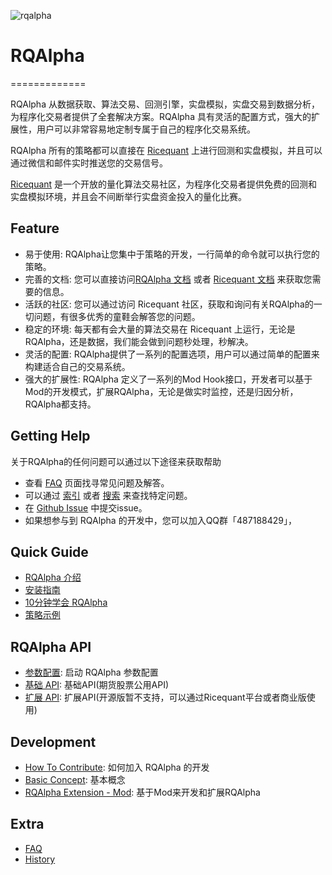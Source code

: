 ![rqalpha](https://raw.githubusercontent.com/ricequant/rqalpha/master/docs/source/_static/logo.jpg)

# RQAlpha
=============

RQAlpha 从数据获取、算法交易、回测引擎，实盘模拟，实盘交易到数据分析，为程序化交易者提供了全套解决方案。RQAlpha 具有灵活的配置方式，强大的扩展性，用户可以非常容易地定制专属于自己的程序化交易系统。

RQAlpha 所有的策略都可以直接在 [Ricequant](https://www.ricequant.com) 上进行回测和实盘模拟，并且可以通过微信和邮件实时推送您的交易信号。

[Ricequant](https://www.ricequant.com) 是一个开放的量化算法交易社区，为程序化交易者提供免费的回测和实盘模拟环境，并且会不间断举行实盘资金投入的量化比赛。

## Feature

*   易于使用: RQAlpha让您集中于策略的开发，一行简单的命令就可以执行您的策略。
*   完善的文档: 您可以直接访问[RQAlpha 文档](http://rqalpha.readthedocs.io/zh_CN/latest/) 或者 [Ricequant 文档](https://www.ricequant.com/api/python/chn) 来获取您需要的信息。
*   活跃的社区: 您可以通过访问 Ricequant 社区，获取和询问有关RQAlpha的一切问题，有很多优秀的童鞋会解答您的问题。
*   稳定的环境: 每天都有会大量的算法交易在 Ricequant 上运行，无论是RQAlpha，还是数据，我们能会做到问题秒处理，秒解决。
*   灵活的配置: RQAlpha提供了一系列的配置选项，用户可以通过简单的配置来构建适合自己的交易系统。
*   强大的扩展性: RQAlpha 定义了一系列的Mod Hook接口，开发者可以基于Mod的开发模式，扩展RQAlpha，无论是做实时监控，还是归因分析，RQAlpha都支持。

## Getting Help

关于RQAlpha的任何问题可以通过以下途径来获取帮助

*  查看 [FAQ](http://rqalpha.readthedocs.io/zh_CN/latest/faq.html) 页面找寻常见问题及解答。
*  可以通过 [索引](http://rqalpha.readthedocs.io/zh_CN/latest/genindex.html) 或者 [搜索](http://rqalpha.readthedocs.io/zh_CN/latest/search.html) 来查找特定问题。
*  在 [Github Issue](https://github.com/ricequant/rqalpha/issues) 中提交issue。
*  如果想参与到 RQAlpha 的开发中，您可以加入QQ群「487188429」，

## Quick Guide


*   [RQAlpha 介绍](http://rqalpha.readthedocs.io/zh_CN/latest/intro/overview.html)
*   [安装指南](http://rqalpha.readthedocs.io/zh_CN/latest/intro/install.html)
*   [10分钟学会 RQAlpha](http://rqalpha.readthedocs.io/zh_CN/latest/intro/tutorial.html)
*   [策略示例](http://rqalpha.readthedocs.io/zh_CN/latest/intro/examples.html)

## RQAlpha API

*   [参数配置](http://rqalpha.readthedocs.io/zh_CN/latest/api/config.html): 启动 RQAlpha 参数配置
*   [基础 API](http://rqalpha.readthedocs.io/zh_CN/latest/api/base_api.html): 基础API(期货股票公用API)
*   [扩展 API](http://rqalpha.readthedocs.io/zh_CN/latest/api/extend_api.html): 扩展API(开源版暂不支持，可以通过Ricequant平台或者商业版使用)

## Development

*   [How To Contribute](http://rqalpha.readthedocs.io/zh_CN/latest/development/make_contribute.html): 如何加入 RQAlpha 的开发
*   [Basic Concept](http://rqalpha.readthedocs.io/zh_CN/latest/development/basic_concept.html): 基本概念
*   [RQAlpha Extension - Mod](http://rqalpha.readthedocs.io/zh_CN/latest/development/mod.html): 基于Mod来开发和扩展RQAlpha

## Extra

*   [FAQ](http://rqalpha.readthedocs.io/zh_CN/latest/faq.html)
*   [History](http://rqalpha.readthedocs.io/zh_CN/latest/history.html)

